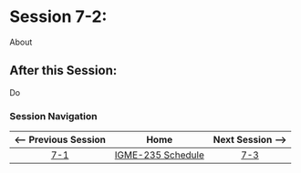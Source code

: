 # Session 7-2:

About

## After this Session:

Do

### Session Navigation

| <-- Previous Session |               Home                  | Next Session --> |
|:--------------------:|:-----------------------------------:|:----------------:|
|  [7-1](7-1.md)       | [IGME-235 Schedule](../schedule.md) |   [7-3](7-3.md)  |

